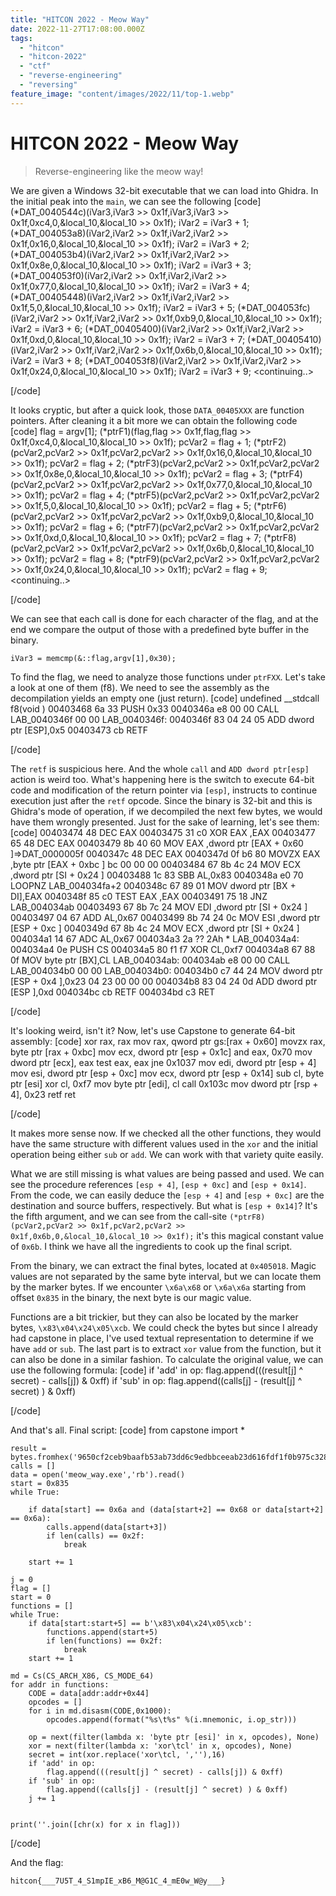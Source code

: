 ```yaml
---
title: "HITCON 2022 - Meow Way"
date: 2022-11-27T17:08:00.000Z
tags:
  - "hitcon"
  - "hitcon-2022"
  - "ctf"
  - "reverse-engineering"
  - "reversing"
feature_image: "content/images/2022/11/top-1.webp"
---
```


# HITCON 2022 - Meow Way

> Reverse-engineering like the meow way!

We are given a Windows 32-bit executable that we can load into Ghidra. In the initial peak into the `main`, we can see the following
[code]
      (*DAT_0040544c)(iVar3,iVar3 >> 0x1f,iVar3,iVar3 >> 0x1f,0xc4,0,&local_10,&local_10 >> 0x1f);
      iVar2 = iVar3 + 1;
      (*DAT_004053a8)(iVar2,iVar2 >> 0x1f,iVar2,iVar2 >> 0x1f,0x16,0,&local_10,&local_10 >> 0x1f);
      iVar2 = iVar3 + 2;
      (*DAT_004053b4)(iVar2,iVar2 >> 0x1f,iVar2,iVar2 >> 0x1f,0x8e,0,&local_10,&local_10 >> 0x1f);
      iVar2 = iVar3 + 3;
      (*DAT_004053f0)(iVar2,iVar2 >> 0x1f,iVar2,iVar2 >> 0x1f,0x77,0,&local_10,&local_10 >> 0x1f);
      iVar2 = iVar3 + 4;
      (*DAT_00405448)(iVar2,iVar2 >> 0x1f,iVar2,iVar2 >> 0x1f,5,0,&local_10,&local_10 >> 0x1f);
      iVar2 = iVar3 + 5;
      (*DAT_004053fc)(iVar2,iVar2 >> 0x1f,iVar2,iVar2 >> 0x1f,0xb9,0,&local_10,&local_10 >> 0x1f);
      iVar2 = iVar3 + 6;
      (*DAT_00405400)(iVar2,iVar2 >> 0x1f,iVar2,iVar2 >> 0x1f,0xd,0,&local_10,&local_10 >> 0x1f);
      iVar2 = iVar3 + 7;
      (*DAT_00405410)(iVar2,iVar2 >> 0x1f,iVar2,iVar2 >> 0x1f,0x6b,0,&local_10,&local_10 >> 0x1f);
      iVar2 = iVar3 + 8;
      (*DAT_004053f8)(iVar2,iVar2 >> 0x1f,iVar2,iVar2 >> 0x1f,0x24,0,&local_10,&local_10 >> 0x1f);
      iVar2 = iVar3 + 9;
      <continuing..>

[/code]

It looks cryptic, but after a quick look, those `DATA_00405XXX` are function pointers. After cleaning it a bit more we can obtain the following code
[code]
      flag = argv[1];
      (*ptrF1)(flag,flag >> 0x1f,flag,flag >> 0x1f,0xc4,0,&local_10,&local_10 >> 0x1f);
      pcVar2 = flag + 1;
      (*ptrF2)(pcVar2,pcVar2 >> 0x1f,pcVar2,pcVar2 >> 0x1f,0x16,0,&local_10,&local_10 >> 0x1f);
      pcVar2 = flag + 2;
      (*ptrF3)(pcVar2,pcVar2 >> 0x1f,pcVar2,pcVar2 >> 0x1f,0x8e,0,&local_10,&local_10 >> 0x1f);
      pcVar2 = flag + 3;
      (*ptrF4)(pcVar2,pcVar2 >> 0x1f,pcVar2,pcVar2 >> 0x1f,0x77,0,&local_10,&local_10 >> 0x1f);
      pcVar2 = flag + 4;
      (*ptrF5)(pcVar2,pcVar2 >> 0x1f,pcVar2,pcVar2 >> 0x1f,5,0,&local_10,&local_10 >> 0x1f);
      pcVar2 = flag + 5;
      (*ptrF6)(pcVar2,pcVar2 >> 0x1f,pcVar2,pcVar2 >> 0x1f,0xb9,0,&local_10,&local_10 >> 0x1f);
      pcVar2 = flag + 6;
      (*ptrF7)(pcVar2,pcVar2 >> 0x1f,pcVar2,pcVar2 >> 0x1f,0xd,0,&local_10,&local_10 >> 0x1f);
      pcVar2 = flag + 7;
      (*ptrF8)(pcVar2,pcVar2 >> 0x1f,pcVar2,pcVar2 >> 0x1f,0x6b,0,&local_10,&local_10 >> 0x1f);
      pcVar2 = flag + 8;
      (*ptrF9)(pcVar2,pcVar2 >> 0x1f,pcVar2,pcVar2 >> 0x1f,0x24,0,&local_10,&local_10 >> 0x1f);
      pcVar2 = flag + 9;
      <continuing..>

[/code]

We can see that each call is done for each character of the flag, and at the end we compare the output of those with a predefined byte buffer in the binary.

`iVar3 = memcmp(&::flag,argv[1],0x30);`

To find the flag, we need to analyze those functions under `ptrFXX`. Let's take a look at one of them (f8). We need to see the assembly as the decompilation yields an empty one (just return).
[code]
    undefined  __stdcall  f8(void )
            00403468 6a  33           PUSH       0x33
            0040346a e8  00  00       CALL       LAB_0040346f
                     00  00
    LAB_0040346f:
            0040346f 83  04  24  05    ADD        dword ptr [ESP],0x5
            00403473 cb              RETF

[/code]

The `retf` is suspicious here. And the whole `call` and `ADD dword ptr[esp]` action is weird too. What's happening here is the switch to execute 64-bit code and modification of the return pointer via `[esp]`, instructs to continue execution just after the `retf` opcode. Since the binary is 32-bit and this is Ghidra's mode of operation, if we decompiled the next few bytes, we would have them wrongly presented. Just for the sake of learning, let's see them:
[code]
    00403474 48              DEC        EAX
    00403475 31  c0          XOR        EAX ,EAX
    00403477 65  48          DEC        EAX
    00403479 8b  40  60      MOV        EAX ,dword ptr [EAX  + 0x60 ]=>DAT_0000005f
    0040347c 48              DEC        EAX
    0040347d 0f  b6  80      MOVZX      EAX ,byte ptr [EAX  + 0xbc ]
             bc  00  00  00
    00403484 67  8b  4c  24  MOV        ECX ,dword ptr [SI + 0x24 ]
    00403488 1c  83          SBB        AL,0x83
    0040348a e0  70          LOOPNZ     LAB_004034fa+2
    0040348c 67  89  01      MOV        dword ptr [BX + DI],EAX
    0040348f 85  c0          TEST       EAX ,EAX
    00403491 75  18          JNZ        LAB_004034ab
    00403493 67  8b  7c  24  MOV        EDI ,dword ptr [SI + 0x24 ]
    00403497 04  67          ADD        AL,0x67
    00403499 8b  74  24  0c  MOV        ESI ,dword ptr [ESP  + 0xc ]
    0040349d 67  8b  4c  24  MOV        ECX ,dword ptr [SI + 0x24 ]
    004034a1 14  67          ADC        AL,0x67
    004034a3 2a              ??         2Ah    *
    LAB_004034a4:
    004034a4 0e              PUSH       CS
    004034a5 80  f1  f7      XOR        CL,0xf7
    004034a8 67  88  0f      MOV        byte ptr [BX],CL
    LAB_004034ab:
    004034ab e8  00  00      CALL       LAB_004034b0
             00  00
    LAB_004034b0:
    004034b0 c7  44  24      MOV        dword ptr [ESP  + 0x4 ],0x23
             04  23  00
             00  00
    004034b8 83  04  24  0d  ADD        dword ptr [ESP ],0xd
    004034bc cb              RETF
    004034bd c3              RET

[/code]

It's looking weird, isn't it? Now, let's use Capstone to generate 64-bit assembly:
[code]
    xor     rax, rax
    mov     rax, qword ptr gs:[rax + 0x60]
    movzx   rax, byte ptr [rax + 0xbc]
    mov     ecx, dword ptr [esp + 0x1c]
    and     eax, 0x70
    mov     dword ptr [ecx], eax
    test    eax, eax
    jne     0x1037
    mov     edi, dword ptr [esp + 4]
    mov     esi, dword ptr [esp + 0xc]
    mov     ecx, dword ptr [esp + 0x14]
    sub     cl, byte ptr [esi]
    xor     cl, 0xf7
    mov     byte ptr [edi], cl
    call    0x103c
    mov     dword ptr [rsp + 4], 0x23
    retf
    ret

[/code]

It makes more sense now. If we checked all the other functions, they would have the same structure with different values used in the `xor` and the initial operation being either `sub` or `add`. We can work with that variety quite easily.

What we are still missing is what values are being passed and used. We can see the procedure references `[esp + 4]`, `[esp + 0xc]` and `[esp + 0x14]`. From the code, we can easily deduce the `[esp + 4]` and `[esp + 0xc]` are the destination and source buffers, respectively. But what is `[esp + 0x14]`? It's the fifth argument, and we can see from the call-site `(*ptrF8)(pcVar2,pcVar2 >> 0x1f,pcVar2,pcVar2 >> 0x1f,0x6b,0,&local_10,&local_10 >> 0x1f);` it's this magical constant value of `0x6b`. I think we have all the ingredients to cook up the final script.

From the binary, we can extract the final bytes, located at `0x405018`. Magic values are not separated by the same byte interval, but we can locate them by the marker bytes. If we encounter `\x6a\x68` or `\x6a\x6a` starting from offset `0x835` in the binary, the next byte is our magic value.

Functions are a bit trickier, but they can also be located by the marker bytes, `\x83\x04\x24\x05\xcb`. We could check the bytes but since I already had capstone in place, I've used textual representation to determine if we have `add` or `sub`. The last part is to extract `xor` value from the function, but it can also be done in a similar fashion. To calculate the original value, we can use the following formula:
[code]
     if 'add' in op:
        flag.append(((result[j] ^ secret) - calls[j]) & 0xff)
     if 'sub' in op:
        flag.append((calls[j] - (result[j] ^ secret) ) & 0xff)

[/code]

And that's all. Final script:
[code]
    from capstone import *

    result = bytes.fromhex('9650cf2ceb9baafb53ab73dd6c9edbbceeab23d616fdf1f0b975c328a2747de327d5955cf57675c98cfb420ebd51a298')
    calls = []
    data = open('meow_way.exe','rb').read()
    start = 0x835
    while True:

        if data[start] == 0x6a and (data[start+2] == 0x68 or data[start+2] == 0x6a):
            calls.append(data[start+3])
            if len(calls) == 0x2f:
                break

        start += 1

    j = 0
    flag = []
    start = 0
    functions = []
    while True:
        if data[start:start+5] == b'\x83\x04\x24\x05\xcb':
            functions.append(start+5)
            if len(functions) == 0x2f:
                break
        start += 1

    md = Cs(CS_ARCH_X86, CS_MODE_64)
    for addr in functions:
        CODE = data[addr:addr+0x44]
        opcodes = []
        for i in md.disasm(CODE,0x1000):
            opcodes.append(format("%s\t%s" %(i.mnemonic, i.op_str)))

        op = next(filter(lambda x: 'byte ptr [esi]' in x, opcodes), None)
        xor = next(filter(lambda x: 'xor\tcl' in x, opcodes), None)
        secret = int(xor.replace('xor\tcl, ',''),16)
        if 'add' in op:
            flag.append(((result[j] ^ secret) - calls[j]) & 0xff)
        if 'sub' in op:
            flag.append((calls[j] - (result[j] ^ secret) ) & 0xff)
        j += 1


    print(''.join([chr(x) for x in flag]))

[/code]

And the flag:

`hitcon{___7U5T_4_S1mpIE_xB6_M@G1C_4_mE0w_W@y___}`
